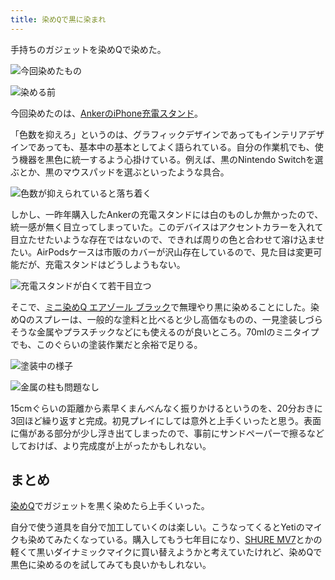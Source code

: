 ```yaml
---
title: 染めQで黒に染まれ
---
```

手持ちのガジェットを染めQで染めた。

![](https://lh3.googleusercontent.com/docs/AG8NV2ZhYwci8e5bqqhntTHvneSB-Fw9xaxTQsyNutSMnvX7NTuOldHQj_Opu8eyinx5wGd2Sw99vPkIKkxKNW4tNloQt12ZhPwUWjFsEvcKPiLfW2nvVsSGtYR7ciBV_toL1DRp6LfBYtElS4SF9cdNbCddb9mFtuN1Gq0WtNUGzKm2s0SEv79QU0dtairqnd8q_7ZkcbHY2LsXwUrDU282RujsU3FyV9H6wnwAddH3rQtztmqOWtl2rSdNNhPyzWf06wXi7at-Y-0Bc4NTfthOMNKoJYT1_WL9l7UXRdtTBV-uwv3RLi2tJTCLCzkH-vYIMCkgq64BcNba6SM49TTNNsFVN1biN3qQ1KJ47IFWdeK1T7PZEcJa4QkE8Z4HhKtXYN_JSV_Y-cWb8jzlqL1AsFx_V5jezeqGN_0AnubuuF99Y1kP4t0bebzNYHtjyseSXbfV2sbuhIi6CSOO7dvCatfmJoOmEPKMDxI0h8mC9_0tOJw1CouKMTOK5kVysia_R8r13HZpdtk1zpZe-nFu6dd3g_epSrPxCyCG_I7XIYVAWpSzFmgLGmHI4p0-X1cft8Az9AOrFZmjhlTScZ6dV2ygPf2wspDRBGOmv8bPqTekTzg2TKVSF6h0_iuljcAn8hqfvzD_iIDlbX2HfJ0Tu5HgsQE0WIzzCGL9pC2aMNelU78buKHxqwFPckPLtQWiZ47spK5e7uDi9tBUUf1voKZRqvDDApdCgZQIbaU7y2sgWKoFxc8F7XBPpTN3ZlM_ZK4Aj3vHYH5fxJrvbaoX6SMcK1-cd-YbBQJUAr7oVGItWNEHdksw5FVaHXCJ9hEa0bPLer4LSsz7kkwU0ArRLWnXWG6p0dlYzonBa-re9O_PUfKiyw0CeYKNqwktvY11RfhfBxr64YLMm71OBVzes-exKJLzME8sMNe6l6tOdF737jYQ39Lq-r5ze5dcrCdju4bSsJEcpV-ZNkgO1WjP2qxbfUewRh7xotrspOuHHplQry9wn9-TAV26OAW0RjJenZVkGEzOmXEouIKRBPqobEc-rYxI1ltoS7iT08hUfYs0_8eh3zIGr22YH-B98d4zm1QRVbBZGvRPomsSqzlWSP31RJfQnXjrsvGOS4Upc2f20yOjpdQ3vATASl_yH3R8TwAZF_dCthDWRTS4jPg8cXFQu0VevfmJ7wI0aYjMESn9GADiZEZ-f8Z_AlUXUxmLdPb-uEhS48fUXj3-mL-29TBTVXRdGTWeYRFJwZRk6oNKPqrJ "今回染めたもの")

![](https://lh3.googleusercontent.com/docs/AG8NV2YadwAdOfA7qcZdFYV-ZoEvvep72lqOLp0yxdvQXmQgj9q6wqq7pPeJy47K30Fm9RsRoq5wkqRttuXDbo1OdwIbc4rLC4azhDSYv8Le_-ZRaDBOsFRjwCSAhuRCwNLPUQWWqnl0Nd8e5B1NHDD46KEaYRWa3s3Wty_jPRm3wh3Yje3pM6ecMiBkI6lqw_OIf3kEG6aprVt4VeWkG6vuPKALrkzSN_45tdClvpHi4rs2tUyhIwhroBhvM-MT-UExaZadQtbIeaufNaHO7GS0rl4yjYAwFwKVan11AWhZW6vQOvuiLU1X_wA7QN90vjNFNuFMHBm8MkAYPfTLhuRP9scm2KTaD65Mr-6yv9CFNjJsxK_7vRA6UHGkZ5f9umHARR1Kt4ozlMB7e-3lx4isQ_Sz7F5vQV91RdUhv_gow5Yrl1wloRmp2VsH4B3kYwffQ19ta_3pomZBeHfXCrqnzNJX-R-UaDBcPrZSqlFyiGHlW6XocIwPszun5OBHqY4iI3eh6P1XgFw8HYYVse3o9RMsl_0uTqiAuuOnsvxSlT7ME00olvp_SY-piyD_BlvugnPa51krP4FNVYQUBebVijf_FmGaBMPSDl_DBDk07xn3qJVC_R3pP9Dla1VhrKEbvWfvAzg_ZrzGYG18W-oqsA7dF-3N2JhrfIgKMGGZPF917kDVUVGJjMi7pCXZFZxyEGqBffIqyOOHOiGsa9xXgPo04s6nVpPRyO35f6lsbgOqAVTtWEh_PKgFKvZyaDfSDY0iYzwAmuZBlEaQawALn2yXriuorBXtPh8VHWtc8dJDXHSMsnp8yqfGfUJ_rfSqeVc-_pvFYZN8LsTZCh3l1L-PN5k8IDsRwJ9bfBxBj_OJqc_RUokvtMS-HlloZZCYvKjoxAefQ3OF-ArQEwhr6I-sNg06VOswmeH63D3jFn3aa99NsZn8VO-0Gzc9-L_lTaLkFDSbtsUec2ea_uxJMgOXDirDaKteQ0A8tpEGab0CMWq5HoLyCGw2ClBggazcFdn7lbNE78KBMHUPnxwIYXWoOIDclSVVxg6dCJ7R2-VVFmTnh2YldPBHTUNm0m_PXrpUQ6tIclFLVnNXI39KZsTNbfhFne7LOV6oMGup5UGTFfGUkqszHOH8ljDuKEiSSK6WVQ0HzpHIfOMLz4aKVFw6ARPpURk0N0divRkg1edQtMPv7OoH9aogMcp5OX1l7mAVz91VPg65D8cogplRZPahAfLwU7bQcM-xG4sdqnzAnCBg "染める前")

今回染めたのは、[AnkerのiPhone充電スタンド](https://r7kamura.com/articles/2021-09-06-anker-iphone-stand)。

「色数を抑えろ」というのは、グラフィックデザインであってもインテリアデザインであっても、基本中の基本としてよく語られている。自分の作業机でも、使う機器を黒色に統一するよう心掛けている。例えば、黒のNintendo Switchを選ぶとか、黒のマウスパッドを選ぶといったような具合。

![](https://lh3.googleusercontent.com/docs/AG8NV2ZWGQ6QonAQ2-Fxpc69_Ysdl0YbUxPnlpi2bpsEh8pdHqDr8UUetlap9rGsWYk9KFlarSvgxdnO1Wb5NB3kxvBQoIfXtbABHjcy6i1pSz6olySv8YRRwMR2_p_VsJqoBmQ8GtijVVydwWQgnAUG3we07wyZDydc7SSYjjVL1HoNHbGN5qOzgca2euaADFKd4s4GvoO879bBNJXubBKWxkqsDx57d34nUFB_HylMTjn3J2nvsLopMhqLBNFU9-4Y4pw5popNfcAr6FU8B00mzuJgk8vrdvOxXzaJAw0I71pFZwY6mZYQHdfjW2bxhqAoE-k-QpHgC-apoz8ym1Xec2WGszDUv_R5Afs2i7lxzck7mOKEbY42WyC3Akou55A9wPBVQEgTVGs9pvph_utX9rLJnyM9jpZ9WvbzadPQGD1MSRY90VA0r1re4YN7WtpyL0o07X96eyiAzkfXLPRjtpRe04kK3kxt0W_XswKG2C0qy2aDbdTifQ7JIZ04VYX6cEMBPd61I7sM0qVZcM_csyemSkRy0F06DCIHEvzrkLJnTCEBQnRzdriDhKfqXUGNESgssVCdUJkTnw_MonlsWxKzqiUFpN4b5BE2v8oTSC9Fc_o406QXNfrHfSywSWCr0bA6-cuc6jx9Kr8aj0uO2_8ocKoiKn0aaOqhCDM4x2TCLN1oGdMedMSFdsTeCrQIamfeseyC3I0CIRIKj45ksIfJF0BZOH2-rmt_vEmO47ZjvlfeY99IUEQ5KZ-NUWOyXlWyg0bh5Xu2xb1tUcf5T86-t9pJqNISSRzejyMn4rYW-QFDxloj1seTGT_1S0vMDZBSSEOZ6kfYXy6Moy4DC9tgI6yM5I4H7PsIyJFRnxzuUXqAgJafS3cenbcmtK7IiiJThboi7h2jA6y1vn9PDOiqfkd32-_H9hczCFMHL2q5j7L294pEUmYjJHDLX27Ox_0flMb4KPcZQwH0YjlY-C_hQr4hXdhj8Y6nCnm1Z-HBxjjf-CizUKxzolKpZLa5VexiWuUVv_w_ZE4qvKlUBzr1Wa2e75AwEEHNV0ML3NWpx-TssCmkkvUXHp9fdiEomeOjarq5-JjRx01zmTOzoKkBAnW7CAfWiHkPnInU-t5iVcIKt1Pn8zlg6OwfyESnhSvjdR-22k36F0YrGUc821UHaP_YXj6WF4ibqR40k0omRjlVhpxVOrJ_KCFB8ezuMSi5gsdykQKITHmwJwELRiME9KFLirJV5KKLVfsZotolriyx "色数が抑えられていると落ち着く")

しかし、一昨年購入したAnkerの充電スタンドには白のものしか無かったので、統一感が無く目立ってしまっていた。このデバイスはアクセントカラーを入れて目立たせたいような存在ではないので、できれば周りの色と合わせて溶け込ませたい。AirPodsケースは市販のカバーが沢山存在しているので、見た目は変更可能だが、充電スタンドはどうしようもない。

![](https://lh3.googleusercontent.com/docs/AG8NV2a5izKc6NaqgIjasbWcHPiusujkzUaiR-SDyjnI15uoZRRAQxrN7dKxa7RU7eSr765-mW3KsXaW2t3Pwzq53eoYw37Ye08h3d35c87nsRlt8Hb9f06gKyp8ZT_RcTJWlqegvtbS_pa_6p_IEkNAEdGSBhcS0NrWScHDMuwNg4vjZTX3TrRf91tHxsNViqexJFqOFKuFCkT6bpS83-oUDla-0Pii9xIidy8jRceZV6QRZS8OxJxsHkv6FH2RM_y06l1rAOBjri3JPji_xPD3ZoMtVJYOYNsVTMvexKxXMaBRCeE1lExk2TTIR7rjfkfI2plyw9YxfSM1njhtdaC6D3KjXf9TMjO4jh09ush220-1LD2MMNncM2gmSS0H_SkKEDGYtTd7V7U4yqFYpEMoLvmFToas5naTIM5Mz4yzDfMBzGqKctV079wWUPnn_rXaoQqUgqr_NZYhtZlIRxypPcY8ukFQW9Gt_BJDgShAYZ938RFoWSat3joFJ66s0tNdG8_kIUiIw9vYAGzf6k2fV9-mxh1KnqsbpuKaAA7gl-ZXkb3vzah_8iJpt-_LdS0MfrqrlP8TElXFqHtnyZafnKEVsDZpuU2L1pFmE6g3IbeBNYjuR1uTEzblQ0GJsTs-nYcFwFqhSIQETMLK8pu7rnCtHR4glPAEbR6YCq-B8r3iImW9n8Doj0xthxgTZ8xtcukCX229uFja_A39XDg5A0XiwpyOV0j-zJx7iqoM75DLSND2QcUo8zIg4itudC3S-Hdc75bz4dyR-W4rHLDpq7B8eiTxOXJ3TRP2sCy53xGxB3B67sB-Wjkost2me9e6HRj5Jm7TfkBWbVYQ1QCshsWKiFlvrKRqOqXc56ujYs0GrXRGYfjQBI-L9lZ53FIGzXN5F9FLocF3MQtv8F_xNvoYjTqETA9tTctSyBScUqDVdv8gXz1S4YaBrbk_qWUW9Kk2OSzQBLd5XqtJCTB-LwnXe5koFDlcUUO-c1FUjbfoTHWBe_wZAPRxP19-Hm9wfMlXFdSbiKCoPLXwMiKqVVg81hm-dK_9QGBDIpUY7g4VZgpdNU2b1UOVCb33nYOXPeRHzsjnVpe5FrFKC5eMIhJhp8KuA1hrmY1ylwedzUtHWTZ22d1yABhk1U_RcgJPe_kMUNzqI6KvyyTaEelQiiYbhHX53CL_oVrx_G8tvDYlum1CP1uxmoLR6WiuG8cY8XNeBuPbSx-Wpq19ePGIZV5hijeby61VGVk8uw8Pn47cCCqt "充電スタンドが白くて若干目立つ")

そこで、[ミニ染めQ エアゾール ブラック](https://www.amazon.co.jp/dp/B003QMFUKO)で無理やり黒に染めることにした。染めQのスプレーは、一般的な塗料と比べると少し高価なものの、一見塗装しづらそうな金属やプラスチックなどにも使えるのが良いところ。70mlのミニタイプでも、このぐらいの塗装作業だと余裕で足りる。

![](https://lh3.googleusercontent.com/docs/AG8NV2ZKjy4PI2fnwst1TjcEssbYolm6gnymhh6agaeiq0RdzGHlUmz42hZZMwB_mvDF6_grWN9RRJa7GlWTyKNZPYRPD46XH3QXuj4ji8RgjyrHPGF74lxzbZYsRFjhRq-xSIxF2kaND3HcZz1Pa7FmwM7GjLbSn60syLSPjVIANCcA5Qtz2Jox_H8OuICh2ICDYpzzfpAObk7njFsy78MwWoO6WQljoCqDY_dh9-G8O3wITS1sBrjF2LbFY9tl4LhPiYkKHPFxePe7K4BeafbF5jAZ1FVnxhB3XN40TMK0naE7NksrJ15O8wJDFhXmW4bPpOdUzUDFN-q-W-l8RoEhwn1Gog3odedBQVj28_HZvwwrDLTKdOJX0EnhMlE2rnUmHSE0U2KlQmqxiE4HYaNqB8mJP94z82zIv7U2kTLwRJ3tMn3Pn_GuQvwMtaXKbLam_Y0p6bbP0CfE_0bbikFMp5yGmfQn7tMub9gQGtqq0rGVA15BwICn7QTY7OlEmwSF6nMvgg6Vz2hZ6N9cuv4UZz_umnzWQYLCmk6rWDcGLEOGBkt-ib1EwkY_BXZp2k8GqWqcGDcBrVHtg6Do0vfHTxBDjqoTHHO-0owovVr-xhuNU1490FVWBQM3Zvuf08MYR9_0Vw1ZbH7ZEJo75zJ1NMc6psVHUbdx8-S5YmqpaS3vJuWTKn_8Iu5Zmm8ThZ0kfTTmC9Nv3wnU-SYseHFf_yfflqPQmV1hzoiC94LrLEQWZEq4W0hLDk5AEacQ8TzePw0dKCKIIAaeLwK2DF3xdHo0gWyJxiNlTlMCsmTsQA4oeXkQ9XXlTx9Hw0G7N-AvYV9Am28_ALIZT0_1RNG3A7WkxOyCJRjRTLeg2hD1H0weM0zl_3uBxBsDlXUI5K-cmg8zeINY4AtLpgvZolUmiJqiTmscUh24aEDVcWNk7JC8DfGodE4odgbGiCUQYHKCBd_JPwte-2iV3PObsyBPTHqfUSCVRp7VkYsDe2UdDEgWVtkEWtEoPuxkZhqP-jF-Os99OXIIel-yE1UBSwbBdO_gIW03PU5mt2fXV6NQzZmIhvaRc8y_VVkYZJ4oEAcQB0epheKPIloJ9sqIhHZR-sIWyPp1UrFiGpJvEoPIAd_ud0yIvdIRjjWYgPDUY52786I0b1QaUzFyOL4rixhfIz5vt1bLsFSojHerX3s6EJ7MxCVo_LsqtbT2ljkw3HXnzMhKc1Lq0ndiq_DP-bLm9D7ots5q-PSYRwzGaVIikcFCjR8u "塗装中の様子")

![](https://lh3.googleusercontent.com/docs/AG8NV2btdIDZM175P9M4ZttJff60XCswipxj2caTC9UW56fOY3nLPNYjz_2ETqYrJoDSIBaP7apU9BOxpu7g1Z2QkYzhDPMDp_9Dhvs1gPP6nLH0xRJR5ogDMQ989KrnuUJjQV0MzlLEliVNCikt1vpmfkxwqhgpj-JwnmBycw5pJ6VAbGLRk3vTMMiGu8Xmk5VKiUJSc0YLOLbfzkX_jZ3B1EsRpWUKiG9A2ZHFpoXtX1ft1gyXW5sLkEOvfZGumSLn2xthlbM6niAWxcdOB_g_sLYYv66C4zX2t3t8FvbB5EXGs8RoERm3mGfMlJJOCW0o8kUO2ZvCz0r6_iph8LqmZcAe67KkCj9a_6ZbmFiDGd5b-CbiyfxtWt3bhJ8ucVKvjPhF4itrhT2i_5HPpG-NAXGhXyQvvEYsAoDN8AjerZ6ke_re7QNukR5abzIJy_UE9DgkOkAb03PUv_GX8E-58pQgxI8fgSv1X-StBxrcZ9zpQkSL4qPwH7rpUb2U7DsNhbNWg6R081CJ5LRMYVTMneZDfHiWEN9Q68xOeEty41PBWBLXLGxUpAeC1lrjIqpXyerLrnxuPLqczyEtHt_6TnP1wiceoQNXMy_ehPW7gx5da0IJoGghyKtQxag20G1qJxTmTbWJoSzTm_vld6Sxm5ozlev0hxHsB7PGyexUYwjZ1biAN1KMSi6V2wIr89O0cQxBfGHbqzj3f7jyzCzKCOLPG6pQjy3BLiLJ-MtPSkZzpJmapI_jickeu-aOpyidAuf7CSjK2uc1X7lFCS2wiVhHBAETayWbxktsk8TgsWLMSC8izIYZwgK1CEUynrBI_qXREfDq7tOOpf_f4dkU7xXDAOx8_oK7Ko2z9qVsk0dDiHyzFkAuez_ywF9C_PowYcbSAUPA0SvoRMhYxGZkUNUgJ_i8ciX8ALaRC6WPJ6kv4aPj79rwwdVtvNx7I0gAFOmLGBwCRcnqvFtcjqDjNQemoh3A1mOekHzf2GnCk8EK1hzZrgGnZ9tOl5VfJjT2iVAjkgq1CmGpDjo3qvIhZaNEu7fYwG6f3f3nlGwD-ccoLAU2wyg6K-YLHgBDyBYzl4Uz4KN8qd6b73narIYhQZf8gO90fbE7NMaRnWMSFJAg7s3_DBTJR8_rvdEMGB3ssSKi1WU7rbVNL-U53S8jSafrCvTscTk_3uF0DVziZAnr2lTcYT9GBbhCvnmSG8K9oCw05q576DH6L8aeL1V5aTboVCt0WKWZBdvF3U1ybWgcio2o "金属の柱も問題なし")

15cmぐらいの距離から素早くまんべんなく振りかけるというのを、20分おきに3回ほど繰り返すと完成。初見プレイにしては意外と上手くいったと思う。表面に傷がある部分が少し浮き出てしまったので、事前にサンドペーパーで擦るなどしておけば、より完成度が上がったかもしれない。

まとめ
---

[染めQ](https://www.amazon.co.jp/dp/B003QMFUKO)でガジェットを黒く染めたら上手くいった。

自分で使う道具を自分で加工していくのは楽しい。こうなってくるとYetiのマイクも染めてみたくなっている。購入してもう七年目になり、[SHURE MV7](https://www.amazon.co.jp/dp/B08KY7G1GV)とかの軽くて黒いダイナミックマイクに買い替えようかと考えていたけれど、染めQで黒色に染めるのを試してみても良いかもしれない。

